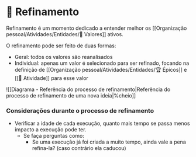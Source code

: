 # 🔬 Refinamento

Refinamento é um momento dedicado a entender melhor os [[Organização pessoal/Atividades/Entidades/🌟 Valores]] ativos.

O refinamento pode ser feito de duas formas:

- Geral: todos os valores são reanalisados
- Individual: apenas um valor é selecionado para ser refinado, focando na definição de [[Organização pessoal/Atividades/Entidades/🏆 Épicos]] e [[🚧 Atividade]] para esse valor


![[Diagrama - Referência do processo de refinamento|Referência do processo de refinamento de uma nova ideia|%cheio]]

### Considerações durante o processo de refinamento

- Verificar a idade de cada execução, quanto mais tempo se passa menos impacto a execução pode ter.
	- Se faça perguntas como:
		- Se uma execução já foi criada a muito tempo, ainda vale a pena refina-la? (caso contrário ela caducou)